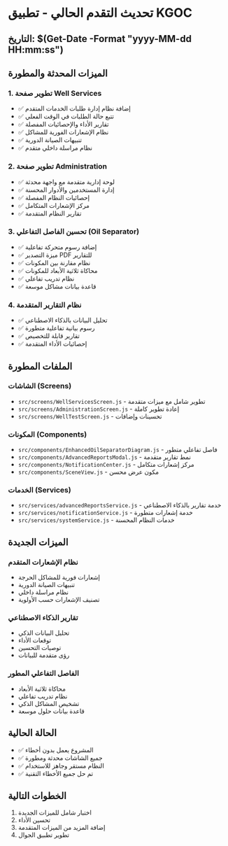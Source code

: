 # تحديث التقدم الحالي - تطبيق KGOC

## التاريخ: $(Get-Date -Format "yyyy-MM-dd HH:mm:ss")

## الميزات المحدثة والمطورة

### 1. تطوير صفحة Well Services
- ✅ إضافة نظام إدارة طلبات الخدمات المتقدم
- ✅ تتبع حالة الطلبات في الوقت الفعلي
- ✅ تقارير الأداء والإحصائيات المفصلة
- ✅ نظام الإشعارات الفورية للمشاكل
- ✅ تنبيهات الصيانة الدورية
- ✅ نظام مراسلة داخلي متقدم

### 2. تطوير صفحة Administration
- ✅ لوحة إدارية متقدمة مع واجهة محدثة
- ✅ إدارة المستخدمين والأدوار المحسنة
- ✅ إحصائيات النظام المفصلة
- ✅ مركز الإشعارات المتكامل
- ✅ تقارير النظام المتقدمة

### 3. تحسين الفاصل التفاعلي (Oil Separator)
- ✅ إضافة رسوم متحركة تفاعلية
- ✅ ميزة التصدير PDF للتقارير
- ✅ نظام مقارنة بين المكونات
- ✅ محاكاة ثلاثية الأبعاد للمكونات
- ✅ نظام تدريب تفاعلي
- ✅ قاعدة بيانات مشاكل موسعة

### 4. نظام التقارير المتقدمة
- ✅ تحليل البيانات بالذكاء الاصطناعي
- ✅ رسوم بيانية تفاعلية متطورة
- ✅ تقارير قابلة للتخصيص
- ✅ إحصائيات الأداء المتقدمة

## الملفات المطورة

### الشاشات (Screens)
- `src/screens/WellServicesScreen.js` - تطوير شامل مع ميزات متقدمة
- `src/screens/AdministrationScreen.js` - إعادة تطوير كاملة
- `src/screens/WellTestScreen.js` - تحسينات وإضافات

### المكونات (Components)
- `src/components/EnhancedOilSeparatorDiagram.js` - فاصل تفاعلي متطور
- `src/components/AdvancedReportsModal.js` - نمط تقارير متقدمة
- `src/components/NotificationCenter.js` - مركز إشعارات متكامل
- `src/components/SceneView.js` - مكون عرض محسن

### الخدمات (Services)
- `src/services/advancedReportsService.js` - خدمة تقارير بالذكاء الاصطناعي
- `src/services/notificationService.js` - خدمة إشعارات متطورة
- `src/services/systemService.js` - خدمات النظام المحسنة

## الميزات الجديدة

### نظام الإشعارات المتقدم
- إشعارات فورية للمشاكل الحرجة
- تنبيهات الصيانة الدورية
- نظام مراسلة داخلي
- تصنيف الإشعارات حسب الأولوية

### تقارير الذكاء الاصطناعي
- تحليل البيانات الذكي
- توقعات الأداء
- توصيات التحسين
- رؤى متقدمة للبيانات

### الفاصل التفاعلي المطور
- محاكاة ثلاثية الأبعاد
- نظام تدريب تفاعلي
- تشخيص المشاكل الذكي
- قاعدة بيانات حلول موسعة

## الحالة الحالية
- ✅ المشروع يعمل بدون أخطاء
- ✅ جميع الشاشات محدثة ومطورة
- ✅ النظام مستقر وجاهز للاستخدام
- ✅ تم حل جميع الأخطاء التقنية

## الخطوات التالية
1. اختبار شامل للميزات الجديدة
2. تحسين الأداء
3. إضافة المزيد من الميزات المتقدمة
4. تطوير تطبيق الجوال